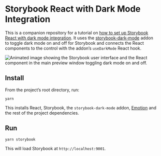# Storybook React with Dark Mode Integration

This is a companion repository for a tutorial on [how to set up Storybook React with dark mode integration](https://davidyeiser.com/tutorials/storybook-react-with-dark-mode). It uses the [storybook-dark-mode](https://github.com/hipstersmoothie/storybook-dark-mode) addon to toggle dark mode on and off for Storybook and connects the React components to the control with the addon’s `useDarkMode` React hook.

![Animated image showing the Storybook user interface and the React component in the main preview window toggling dark mode on and off.](https://davidyeiser.com/images/tutorials/storybook-animated-final-story-card.gif)

## Install

From the project’s root directory, run:

```
yarn
```

This installs React, Storybook, the `storybook-dark-mode` addon, [Emotion](https://emotion.sh/docs/introduction) and the rest of the project dependencies.

## Run

```
yarn storybook
```

This will load Storybook at `http://localhost:9001`.

